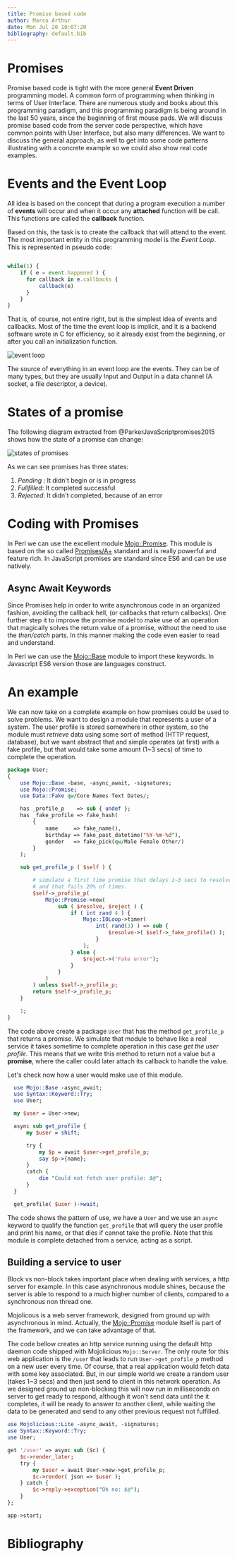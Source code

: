 ```yaml
---
title: Promise based code
author: Marco Arthur
date: Mon Jul 20 10:07:20
bibliography: default.bib
---
```


# Promises

Promise based code is tight with the more general **Event Driven** programming
model. A common form of programming when thinking in terms of User Interface.
There are numerous study and books about this programming paradigm, and this
programming paradigm is being around in the last 50 years, since the beginning
of first mouse pads. We will discuss promise based code from the server code
perspective, which have common points with User Interface, but also many
differences. We want to discuss the general approach, as well to get into some
code patterns illustrating with a concrete example so we could also show real
code examples.

# Events and the Event Loop

All idea is based on the concept that during a program execution a number of
**events** will occur and when it occur any **attached** function will be call.
This functions are called the **callback** function.

Based on this, the task is to create the callback that will attend to the event.
The most important entity in this programming model is the *Event Loop*. This
is represented in pseudo code:

```javascript

while(1) {
    if ( e = event.happened ) {
      for callback in e.callbacks { 
          callback(e)
      }
    }
}

```

That is, of course, not entire right, but is the simplest idea of events and
callbacks. Most of the time the event loop is implicit, and it is a backend
software wrote in C for efficiency, so it already exist from the beginning,
or after you call an initialization function.

![event loop](figs/event_loop.png)


The source of everything in an event loop are the events. They can be of many
types, but they are usually Input and Output in a data channel (A socket,
a file descriptor, a device).

# States of a promise

The following diagram extracted from @ParkerJavaScriptpromises2015 shows how
the state of a promise can change:

![states of promises](figs/promise.png)

As we can see promises has three states:

1. *Pending* : It didn't begin or is in progress
2. *Fullfilled*: It completed successful
3. *Rejected*: It didn't completed, because of an error

# Coding with Promises

In Perl we can use the excellent module
[Mojo::Promise](https://metacpan.org/pod/Mojo::Promise). This module is based
on the so called [Promises/A+](https://promisesaplus.com) standard and is
really powerful and feature rich. In JavaScript promises are standard since
ES6 and can be use natively.

## Async Await Keywords

Since Promises help in order to write asynchronous code in an organized fashion,
avoiding the callback hell, (or callbacks that return callbacks). One further
step it to improve the promise model to make use of an operation that magically
solves the return value of a promise, without the need to use the *then/catch*
parts. In this manner making the code even easier to read and understand.

In Perl we can use the [Mojo::Base](https://metacpan.org/pod/Mojo::Base) module
to import these keywords. In Javascript ES6 version those are languages construct.


# An example

We can now take on a complete example on how promises could be used to solve
problems. We want to design a module that represents a user of a system. The
user profile is stored somewhere in other system, so the module must *retrieve*
data using some sort of method (HTTP request, database), but we want abstract
that and simple operates (at first) with a fake profile, but that would take
some amount (1~3 secs) of time to complete the operation.

```perl
package User;
{
    use Mojo::Base -base, -async_await, -signatures;
    use Mojo::Promise;
    use Data::Fake qw/Core Names Text Dates/;

    has _profile_p    => sub { undef };
    has _fake_profile => fake_hash(
        {
            name     => fake_name(),
            birthday => fake_past_datetime("%Y-%m-%d"),
            gender   => fake_pick(qw/Male Female Other/)
        }
    );

    sub get_profile_p ( $self ) {

        # simulate a first time promise that delays 1~3 secs to resolve/fail
        # and that fails 20% of times.
        $self->_profile_p(
            Mojo::Promise->new(
                sub ( $resolve, $reject ) {
                    if ( int rand 4 ) {
                        Mojo::IOLoop->timer(
                            int( rand(3) ) => sub {
                                $resolve->( $self->_fake_profile() );
                            }
                        );
                    } else {
                        $reject->('Fake error');
                    }
                }
            )
        ) unless $self->_profile_p;
        return $self->_profile_p;
    }

    1;
}
```


The code above create a package `User` that has the method `get_profile_p` that
returns a promise. We simulate that module to behave like a real service it
takes sometime to complete operation in this case *get the user profile*. This
means that we write this method to return not a value but a **promise**, where
the caller could later attach its callback to handle the value.

Let's check now how a user would make use of this module.

```perl
  use Mojo::Base -async_await;
  use Syntax::Keyword::Try;
  use User;

  my $user = User->new;

  async sub get_profile {
      my $user = shift;

      try { 
          my $p = await $user->get_profile_p;
          say $p->{name};
      }
      catch {
          die "Could not fetch user profile: $@";
      }
  }

  get_profile( $user )->wait;
```

The code shows the pattern of use, we have a `User` and we use an `async`
keyword to qualify the function `get_profile` that will query the user profile
and print his name, or that dies if cannot take the profile. Note that this
module is complete detached from a service, acting as a script.

## Building a service to user

Block vs non-block takes important place when dealing with services, a http
server for example. In this case asynchronous module shines, because the server
is able to respond to a much higher number of clients, compared to a synchronous
non thread one.

Mojolicous is a web server framework, designed from ground up with asynchronous
in mind. Actually, the [Mojo::Promise](https://metacpan.org/pod/Mojo::Promise)
module itself is part of the framework, and we can take advantage of that.

The code bellow creates an http service running using the default http daemon
code shipped with Mojolicious `Mojo::Server`. The only route for this web
application is the `/user` that leads to run `User->get_profile_p` method on
a new user every time. Of course, that a real application would fetch data with
some key associated. But, in our simple world we create a random user (takes
1~3 secs) and then just send to client in this network operation. As we
designed ground up non-blocking this will now run in milliseconds on server to
get ready to respond, although it won't send data until the it completes, it
will be ready to answer to another client, while waiting the data to be
generated and send to any other previous request not fulfilled.

```perl
use Mojolicious::Lite -async_await, -signatures;
use Syntax::Keyword::Try;
use User;

get '/user' => async sub ($c) {
    $c->render_later;
    try {
        my $user = await User->new->get_profile_p;
        $c->render( json => $user );
    } catch {
        $c->reply->exception("Oh no: $@");
    }
};

app->start;
```

# Bibliography
